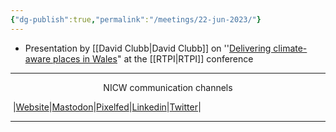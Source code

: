```yaml
---
{"dg-publish":true,"permalink":"/meetings/22-jun-2023/"}
---
```


- Presentation by [[David Clubb\|David Clubb]] on ''[Delivering climate-aware places in Wales](https://docs.google.com/presentation/d/1-rsChrHc6rWTUMtqmcTMRPjkRBxEHuNYhjxXlD-CJxo/present?)" at the [[RTPI\|RTPI]] conference
***
<p style="text-align: center;">NICW communication channels</p>

󠁧 |[Website](https://nationalinfrastructurecommission.wales)|[Mastodon](https://toot.wales/@NICW)|[Pixelfed](https://pix.toot.wales/NICW)|[Linkedin](https://www.linkedin.com/company/26268509/)|[Twitter](https://twitter.com/InfraCommCymru)|
***




